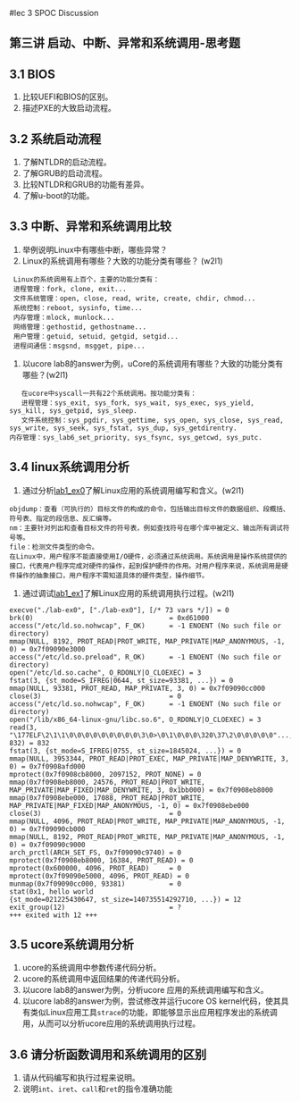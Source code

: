 #lec 3 SPOC Discussion

## 第三讲 启动、中断、异常和系统调用-思考题

## 3.1 BIOS
 1. 比较UEFI和BIOS的区别。
 1. 描述PXE的大致启动流程。

## 3.2 系统启动流程
 1. 了解NTLDR的启动流程。
 1. 了解GRUB的启动流程。
 1. 比较NTLDR和GRUB的功能有差异。
 1. 了解u-boot的功能。

## 3.3 中断、异常和系统调用比较
 1. 举例说明Linux中有哪些中断，哪些异常？
 1. Linux的系统调用有哪些？大致的功能分类有哪些？  (w2l1)

```
 Linux的系统调用有上百个，主要的功能分类有：
 进程管理：fork, clone, exit...
 文件系统管理：open, close, read, write, create, chdir, chmod...
 系统控制：reboot, sysinfo, time...
 内存管理：mlock, munlock...
 网络管理：gethostid, gethostname...
 用户管理：getuid, setuid, getgid, setgid...
 进程间通信：msgsnd, msgget, pipe...
 ```
 
 1. 以ucore lab8的answer为例，uCore的系统调用有哪些？大致的功能分类有哪些？(w2l1)
 
 ```
	在ucore中syscall一共有22个系统调用。按功能分类有：
	进程管理：sys_exit, sys_fork, sys_wait, sys_exec, sys_yield, sys_kill, sys_getpid, sys_sleep.
	文件系统控制：sys_pgdir, sys_gettime, sys_open, sys_close, sys_read, sys_write, sys_seek, sys_fstat, sys_dup, sys_getdirentry.
 内存管理：sys_lab6_set_priority, sys_fsync, sys_getcwd, sys_putc.
 ```
 
## 3.4 linux系统调用分析
 1. 通过分析[lab1_ex0](https://github.com/chyyuu/ucore_lab/blob/master/related_info/lab1/lab1-ex0.md)了解Linux应用的系统调用编写和含义。(w2l1)
 
 ```
 objdump：查看（可执行的）目标文件的构成的命令，包括输出目标文件的数据组织、段概括、符号表、指定的段信息、反汇编等。
 nm：主要针对列出和查看目标文件的符号表，例如查找符号在哪个库中被定义、输出所有调试符号等。
 file：检测文件类型的命令。
 在Linux中，用户程序不能直接使用I/O硬件，必须通过系统调用。系统调用是操作系统提供的接口，代表用户程序完成对硬件的操作，起到保护硬件的作用。对用户程序来说，系统调用是硬件操作的抽象接口，用户程序不需知道具体的硬件类型，操作细节。
 ```
 
 1. 通过调试[lab1_ex1](https://github.com/chyyuu/ucore_lab/blob/master/related_info/lab1/lab1-ex1.md)了解Linux应用的系统调用执行过程。(w2l1)
 

 ```
execve("./lab-ex0", ["./lab-ex0"], [/* 73 vars */]) = 0
brk(0)                                  = 0xd61000
access("/etc/ld.so.nohwcap", F_OK)      = -1 ENOENT (No such file or directory)
mmap(NULL, 8192, PROT_READ|PROT_WRITE, MAP_PRIVATE|MAP_ANONYMOUS, -1, 0) = 0x7f09090e3000
access("/etc/ld.so.preload", R_OK)      = -1 ENOENT (No such file or directory)
open("/etc/ld.so.cache", O_RDONLY|O_CLOEXEC) = 3
fstat(3, {st_mode=S_IFREG|0644, st_size=93381, ...}) = 0
mmap(NULL, 93381, PROT_READ, MAP_PRIVATE, 3, 0) = 0x7f09090cc000
close(3)                                = 0
access("/etc/ld.so.nohwcap", F_OK)      = -1 ENOENT (No such file or directory)
open("/lib/x86_64-linux-gnu/libc.so.6", O_RDONLY|O_CLOEXEC) = 3
read(3, "\177ELF\2\1\1\0\0\0\0\0\0\0\0\0\3\0>\0\1\0\0\0\320\37\2\0\0\0\0\0"..., 832) = 832
fstat(3, {st_mode=S_IFREG|0755, st_size=1845024, ...}) = 0
mmap(NULL, 3953344, PROT_READ|PROT_EXEC, MAP_PRIVATE|MAP_DENYWRITE, 3, 0) = 0x7f0908afd000
mprotect(0x7f0908cb8000, 2097152, PROT_NONE) = 0
mmap(0x7f0908eb8000, 24576, PROT_READ|PROT_WRITE, MAP_PRIVATE|MAP_FIXED|MAP_DENYWRITE, 3, 0x1bb000) = 0x7f0908eb8000
mmap(0x7f0908ebe000, 17088, PROT_READ|PROT_WRITE, MAP_PRIVATE|MAP_FIXED|MAP_ANONYMOUS, -1, 0) = 0x7f0908ebe000
close(3)                                = 0
mmap(NULL, 4096, PROT_READ|PROT_WRITE, MAP_PRIVATE|MAP_ANONYMOUS, -1, 0) = 0x7f09090cb000
mmap(NULL, 8192, PROT_READ|PROT_WRITE, MAP_PRIVATE|MAP_ANONYMOUS, -1, 0) = 0x7f09090c9000
arch_prctl(ARCH_SET_FS, 0x7f09090c9740) = 0
mprotect(0x7f0908eb8000, 16384, PROT_READ) = 0
mprotect(0x600000, 4096, PROT_READ)     = 0
mprotect(0x7f09090e5000, 4096, PROT_READ) = 0
munmap(0x7f09090cc000, 93381)           = 0
stat(0x1, hello world
{st_mode=021225430647, st_size=140735514292710, ...}) = 12
exit_group(12)                          = ?
+++ exited with 12 +++
 ```
 
## 3.5 ucore系统调用分析
 1. ucore的系统调用中参数传递代码分析。
 1. ucore的系统调用中返回结果的传递代码分析。
 1. 以ucore lab8的answer为例，分析ucore 应用的系统调用编写和含义。
 1. 以ucore lab8的answer为例，尝试修改并运行ucore OS kernel代码，使其具有类似Linux应用工具`strace`的功能，即能够显示出应用程序发出的系统调用，从而可以分析ucore应用的系统调用执行过程。
 
## 3.6 请分析函数调用和系统调用的区别
 1. 请从代码编写和执行过程来说明。
   1. 说明`int`、`iret`、`call`和`ret`的指令准确功能
 
